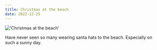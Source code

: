 ```yaml
---
title: Christmas at the beach
date: 2022-12-25
---
```


![‘Christmas at the beach’](/221225-christmas-at-the-beach.jpg)

Have never seen so many wearing santa hats to the beach. Especially on such a sunny day. 








